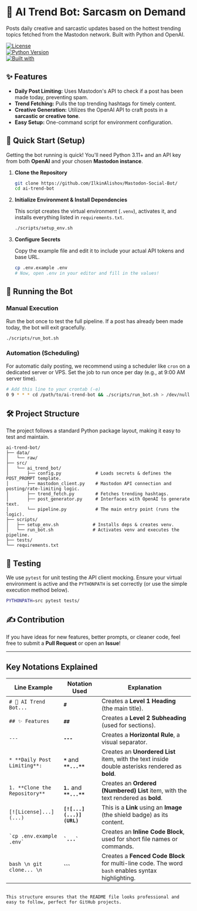 
# 🤖 AI Trend Bot: Sarcasm on Demand

Posts daily creative and sarcastic updates based on the hottest trending topics fetched from the Mastodon network. Built with Python and OpenAI.

[![License](https://img.shields.io/badge/License-MIT-blue.svg)](https://opensource.org/licenses/MIT)  
[![Python Version](https://img.shields.io/badge/Python-3.11%2B-blue)](https://www.python.org/)  
[![Built with](https://img.shields.io/badge/Built%20with-GPT--3.5--Turbo-brightgreen)](https://openai.com/)

## ✨ Features

* **Daily Post Limiting:** Uses Mastodon's API to check if a post has been made today, preventing spam.
* **Trend Fetching:** Pulls the top trending hashtags for timely content.
* **Creative Generation:** Utilizes the OpenAI API to craft posts in a **sarcastic or creative tone**.
* **Easy Setup:** One-command script for environment configuration.

## 🚀 Quick Start (Setup)

Getting the bot running is quick! You'll need Python 3.11+ and an API key from both **OpenAI** and your chosen **Mastodon instance**.

1. **Clone the Repository**

    ```bash
    git clone https://github.com/IlkinAlishov/Mastodon-Social-Bot/
    cd ai-trend-bot
    ```

2. **Initialize Environment & Install Dependencies**

    This script creates the virtual environment (`.venv`), activates it, and installs everything listed in `requirements.txt`.

    ```bash
    ./scripts/setup_env.sh
    ```

3. **Configure Secrets**

    Copy the example file and edit it to include your actual API tokens and base URL.

    ```bash
    cp .env.example .env
    # Now, open .env in your editor and fill in the values!
    ```

## 🏃 Running the Bot

### Manual Execution

Run the bot once to test the full pipeline. If a post has already been made today, the bot will exit gracefully.

```bash
./scripts/run_bot.sh
````

### Automation (Scheduling)

For automatic daily posting, we recommend using a scheduler like `cron` on a dedicated server or VPS. Set the job to run once per day (e.g., at 9:00 AM server time).

```bash
# Add this line to your crontab (-e)
0 9 * * * cd /path/to/ai-trend-bot && ./scripts/run_bot.sh > /dev/null 2>&1
```

## 🛠️ Project Structure

The project follows a standard Python package layout, making it easy to test and maintain.

```
ai-trend-bot/
├── data/
│   └── raw/
├── src/
│   └── ai_trend_bot/
│       ├── config.py             # Loads secrets & defines the POST_PROMPT template.
│       ├── mastodon_client.py    # Mastodon API connection and posting/rate-limiting logic.
│       ├── trend_fetch.py        # Fetches trending hashtags.
│       ├── post_generator.py     # Interfaces with OpenAI to generate text.
│       └── pipeline.py           # The main entry point (runs the logic).
├── scripts/
│   ├── setup_env.sh             # Installs deps & creates venv.
│   └── run_bot.sh               # Activates venv and executes the pipeline.
├── tests/
└── requirements.txt
```

## 🧪 Testing

We use `pytest` for unit testing the API client mocking. Ensure your virtual environment is active and the `PYTHONPATH` is set correctly (or use the simple execution method below).

```bash
PYTHONPATH=src pytest tests/
```

## ✍️ Contribution

If you have ideas for new features, better prompts, or cleaner code, feel free to submit a **Pull Request** or open an **Issue**!

---

## Key Notations Explained

| Line Example                  | Notation Used              | Explanation                                                                                       |
| ----------------------------- | -------------------------- | ------------------------------------------------------------------------------------------------- |
| `# 🤖 AI Trend Bot...`        | **`#`**                    | Creates a **Level 1 Heading** (the main title).                                                   |
| `## ✨ Features`               | **`##`**                   | Creates a **Level 2 Subheading** (used for sections).                                             |
| `---`                         | **`---`**                  | Creates a **Horizontal Rule**, a visual separator.                                                |
| `* **Daily Post Limiting**:`  | **`*`** and **`**...**`**  | Creates an **Unordered List** item, with the text inside double asterisks rendered as **bold**.   |
| `1. **Clone the Repository**` | **`1.`** and **`**...**`** | Creates an **Ordered (Numbered) List** item, with the text rendered as **bold**.                  |
| `[![License]...](...)`        | **`[![...](...)] (URL)`**  | This is a **Link** using an **Image** (the shield badge) as its content.                          |
| `` `cp .env.example .env` ``  | **`` `...` ``**            | Creates an **Inline Code Block**, used for short file names or commands.                          |
| `bash \n git clone... \n `    | **```**                    | Creates a **Fenced Code Block** for multi-line code. The word `bash` enables syntax highlighting. |

```

This structure ensures that the README file looks professional and easy to follow, perfect for GitHub projects.
```
